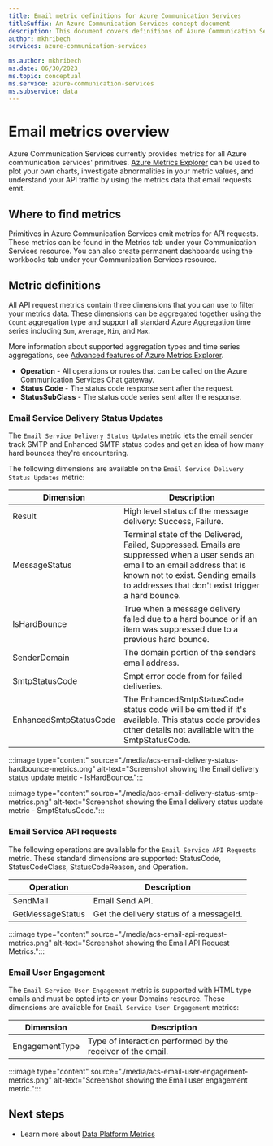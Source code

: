 ```yaml
---
title: Email metric definitions for Azure Communication Services
titleSuffix: An Azure Communication Services concept document
description: This document covers definitions of Azure Communication Services email metrics available in the Azure portal.
author: mkhribech
services: azure-communication-services

ms.author: mkhribech
ms.date: 06/30/2023
ms.topic: conceptual
ms.service: azure-communication-services
ms.subservice: data
---
```

# Email metrics overview

Azure Communication Services currently provides metrics for all Azure communication services' primitives. [Azure Metrics Explorer](/azure/azure-monitor/essentials/metrics-getting-started) can be used to plot your own charts, investigate abnormalities in your metric values, and understand your API traffic by using the metrics data that email requests emit.

## Where to find metrics

Primitives in Azure Communication Services emit metrics for API requests. These metrics can be found in the Metrics tab under your Communication Services resource. You can also create permanent dashboards using the workbooks tab under your Communication Services resource.

## Metric definitions

All API request metrics contain three dimensions that you can use to filter your metrics data. These dimensions can be aggregated together using the `Count` aggregation type and support all standard Azure Aggregation time series including `Sum`, `Average`, `Min`, and `Max`.

More information about supported aggregation types and time series aggregations, see  [Advanced features of Azure Metrics Explorer](/azure/azure-monitor/essentials/metrics-charts#aggregation).

- **Operation** - All operations or routes that can be called on the Azure Communication Services Chat gateway.
- **Status Code** - The status code response sent after the request.
- **StatusSubClass** - The status code series sent after the response. 

### Email Service Delivery Status Updates
The `Email Service Delivery Status Updates` metric lets the email sender track SMTP and Enhanced SMTP status codes and get an idea of how many hard bounces they're encountering.

The following dimensions are available on the `Email Service Delivery Status Updates` metric:

| Dimension    | Description                                                                                    |
| -------------------- | ---------------------------------------------------------------------------------------------- |
| Result       | High level status of the message delivery: Success, Failure. |
| MessageStatus       | Terminal state of the Delivered, Failed, Suppressed. Emails are suppressed when a user sends an email to an email address that is known not to exist. Sending emails to addresses that don't exist trigger a hard bounce. |
| IsHardBounce       | True when a message delivery failed due to a hard bounce or if an item was suppressed due to a previous hard bounce. |
| SenderDomain       | The domain portion of the senders email address. |
| SmtpStatusCode       | Smpt error code from for failed deliveries. |
| EnhancedSmtpStatusCode       | The EnhancedSmtpStatusCode status code will be emitted if it's available. This status code provides other details not available with the SmtpStatusCode. |

:::image type="content" source="./media/acs-email-delivery-status-hardbounce-metrics.png" alt-text="Screenshot showing the Email delivery status update metric - IsHardBounce.":::

:::image type="content" source="./media/acs-email-delivery-status-smtp-metrics.png" alt-text="Screenshot showing the Email delivery status update metric - SmptStatusCode.":::

### Email Service API requests

The following operations are available for the `Email Service API Requests` metric. These standard dimensions are supported: StatusCode, StatusCodeClass, StatusCodeReason, and Operation.

| Operation    | Description                                                                                    |
| -------------------- | ---------------------------------------------------------------------------------------------- |
| SendMail       | Email Send API. |
| GetMessageStatus       | Get the delivery status of a messageId. |

:::image type="content" source="./media/acs-email-api-request-metrics.png" alt-text="Screenshot showing the Email API Request Metrics.":::

### Email User Engagement

The `Email Service User Engagement` metric is supported with HTML type emails and must be opted into on your Domains resource. These dimensions are available for `Email Service User Engagement` metrics:

| Dimension    | Description                                                                                    |
| -------------------- | ---------------------------------------------------------------------------------------------- |
| EngagementType       | Type of interaction performed by the receiver of the email. |

:::image type="content" source="./media/acs-email-user-engagement-metrics.png" alt-text="Screenshot showing the Email user engagement metric.":::

## Next steps

- Learn more about [Data Platform Metrics](/azure/azure-monitor/essentials/data-platform-metrics)
